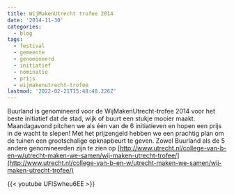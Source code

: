 ```yaml
---
title: WijMakenUtrecht trofee 2014
date: '2014-11-30'
categories:
  - blog
tags:
  - festival
  - gemeente
  - genomineerd
  - initiatief
  - nominatie
  - prijs
  - wijmakenutrecht-trofee
lastmod: '2022-02-21T15:48:48.226Z'
---
```


Buurland is genomineerd voor de WijMakenUtrecht-trofee 2014 voor het beste initiatief dat de stad, wijk of buurt een stukje mooier maakt. Maandagavond pitchen we als één van de 6 initiatieven en hopen een prijs in de wacht te slepen! Met het prijzengeld hebben we een prachtig plan om de tuinen een grootschalige opknapbeurt te geven. Zowel Buurland als de 5 andere genomineerden zijn te zien op [http://www.utrecht.nl/college-van-b-en-w/utrecht-maken-we-samen/wij-maken-utrecht-trofee/](http://www.utrecht.nl/college-van-b-en-w/utrecht-maken-we-samen/wij-maken-utrecht-trofee/)

{{< youtube UFISwheu6EE >}}

